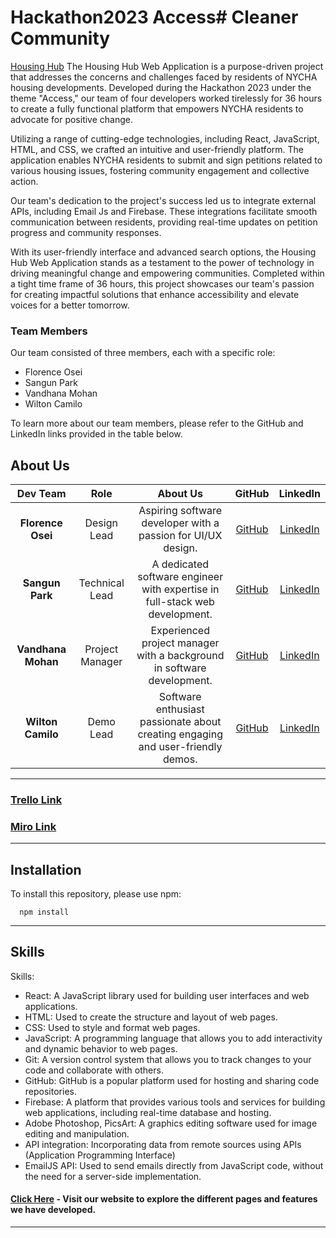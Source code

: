 # Hackathon2023 Access# Cleaner Community

[Housing Hub](https://nychousinghub.netlify.app/) The Housing Hub Web Application is a purpose-driven project that addresses the concerns and challenges faced by residents of NYCHA housing developments. Developed during the Hackathon 2023 under the theme "Access," our team of four developers worked tirelessly for 36 hours to create a fully functional platform that empowers NYCHA residents to advocate for positive change.

Utilizing a range of cutting-edge technologies, including React, JavaScript, HTML, and CSS, we crafted an intuitive and user-friendly platform. The application enables NYCHA residents to submit and sign petitions related to various housing issues, fostering community engagement and collective action.

Our team's dedication to the project's success led us to integrate external APIs, including Email Js and Firebase. These integrations facilitate smooth communication between residents, providing real-time updates on petition progress and community responses.

With its user-friendly interface and advanced search options, the Housing Hub Web Application stands as a testament to the power of technology in driving meaningful change and empowering communities. Completed within a tight time frame of 36 hours, this project showcases our team's passion for creating impactful solutions that enhance accessibility and elevate voices for a better tomorrow.

### Team Members

Our team consisted of three members, each with a specific role:

- Florence Osei
- Sangun Park
- Vandhana Mohan
- Wilton Camilo

To learn more about our team members, please refer to the GitHub and LinkedIn links provided in the table below.

## About Us

|      Dev Team      |      Role       |                                    About Us                                     |                    GitHub                     |                              LinkedIn                              |
| :----------------: | :-------------: | :-----------------------------------------------------------------------------: | :-------------------------------------------: | :----------------------------------------------------------------: |
| **Florence Osei**  |   Design Lead   |          Aspiring software developer with a passion for UI/UX design.           | [GitHub](https://github.com/pursuit-florence) |  [LinkedIn](https://www.linkedin.com/in/florence-ernestina-osei/)  |
|  **Sangun Park**   | Technical Lead  |   A dedicated software engineer with expertise in full-stack web development.   |   [GitHub](https://github.com/SangunPark96)   |        [LinkedIn](https://www.linkedin.com/in/sangunpark/)         |
| **Vandhana Mohan** | Project Manager |     Experienced project manager with a background in software development.      |  [GitHub](https://github.com/Vandhana-Mohan)  |       [LinkedIn](https://www.linkedin.com/in/vandhanamohan/)       |
| **Wilton Camilo**  |    Demo Lead    | Software enthusiast passionate about creating engaging and user-friendly demos. |    [GitHub](https://github.com/WiltonCam)     | [LinkedIn](https://www.linkedin.com/in/wilton-l-camilo-339b78130/) |

---

### [Trello Link](https://trello.com/b/MHnRjKxN/hackathon-team-4-93)

### [Miro Link](https://miro.com/app/board/uXjVM0Br2CQ=/)

---

## Installation

To install this repository, please use npm:

```
  npm install
```

---

## Skills

Skills:

- React: A JavaScript library used for building user interfaces and web applications.
- HTML: Used to create the structure and layout of web pages.
- CSS: Used to style and format web pages.
- JavaScript: A programming language that allows you to add interactivity and dynamic behavior to web pages.
- Git: A version control system that allows you to track changes to your code and collaborate with others.
- GitHub: GitHub is a popular platform used for hosting and sharing code repositories.
- Firebase: A platform that provides various tools and services for building web applications, including real-time database and hosting.
- Adobe Photoshop, PicsArt: A graphics editing software used for image editing and manipulation.
- API integration: Incorporating data from remote sources using APIs (Application Programming Interface)
- EmailJS API: Used to send emails directly from JavaScript code, without the need for a server-side implementation.

#### [Click Here](https://nychousinghub.netlify.app/) - Visit our website to explore the different pages and features we have developed.

---

